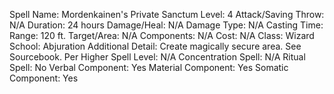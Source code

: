 
Spell Name: Mordenkainen's Private Sanctum
Level: 4
Attack/Saving Throw: N/A
Duration: 24 hours
Damage/Heal: N/A
Damage Type: N/A
Casting Time: 
Range: 120 ft.
Target/Area: N/A
Components: N/A
Cost: N/A
Class: Wizard
School: Abjuration
Additional Detail: Create magically secure area.  See Sourcebook.
Per Higher Spell Level: N/A
Concentration Spell: N/A
Ritual Spell: No
Verbal Component: Yes
Material Component: Yes
Somatic Component: Yes
